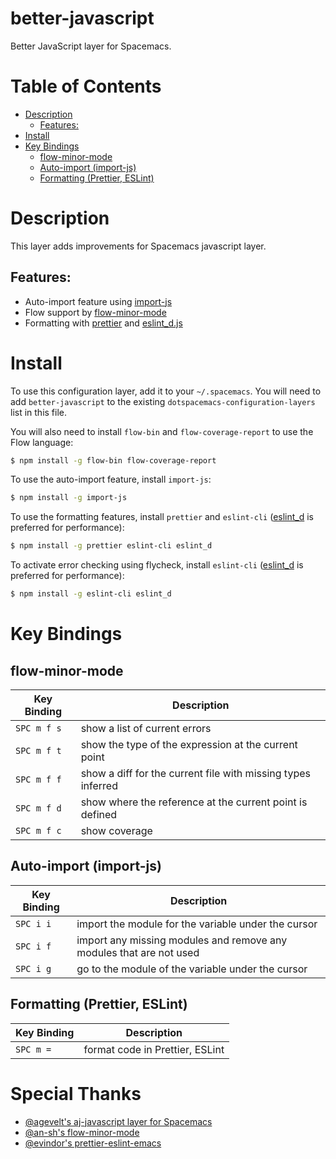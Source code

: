 # better-javascript

Better JavaScript layer for Spacemacs.

<!-- markdown-toc start - Don't edit this section. Run M-x markdown-toc-refresh-toc -->
# Table of Contents

- [Description](#description)
    - [Features:](#features)
- [Install](#install)
- [Key Bindings](#key-bindings)
    - [flow-minor-mode](#flow-minor-mode)
    - [Auto-import (import-js)](#auto-import-import-js)
    - [Formatting (Prettier, ESLint)](#formatting-prettier-eslint)

<!-- markdown-toc end -->

# Description

This layer adds improvements for Spacemacs javascript layer.

## Features:

* Auto-import feature using [import-js](https://github.com/Galooshi/import-js) 
* Flow support by [flow-minor-mode](https://github.com/an-sh/flow-minor-mode)
* Formatting with [prettier](https://github.com/prettier/prettier) and [eslint_d.js](https://github.com/mantoni/eslint_d.js) 

# Install

To use this configuration layer, add it to your `~/.spacemacs`. You will need to add `better-javascript` to the existing `dotspacemacs-configuration-layers` list in this file.

You will also need to install `flow-bin` and `flow-coverage-report` to use the Flow language:

```sh
$ npm install -g flow-bin flow-coverage-report
```

To use the auto-import feature, install `import-js`:

```sh
$ npm install -g import-js
```

To use the formatting features, install `prettier` and `eslint-cli` ([eslint_d](https://github.com/mantoni/eslint_d.js) is preferred for performance):

```sh
$ npm install -g prettier eslint-cli eslint_d
```

To activate error checking using flycheck, install `eslint-cli` ([eslint_d](https://github.com/mantoni/eslint_d.js) is preferred for performance):

```sh
$ npm install -g eslint-cli eslint_d
```

# Key Bindings

## flow-minor-mode

| Key Binding | Description                                                  |
|-------------|--------------------------------------------------------------|
| `SPC m f s` | show a list of current errors                                |
| `SPC m f t` | show the type of the expression at the current point         |
| `SPC m f f` | show a diff for the current file with missing types inferred |
| `SPC m f d` | show where the reference at the current point is defined     |
| `SPC m f c` | show coverage                                                |

## Auto-import (import-js)

| Key Binding | Description                                                         |
|-------------|---------------------------------------------------------------------|
| `SPC i i`   | import the module for the variable under the cursor                 |
| `SPC i f`   | import any missing modules and remove any modules that are not used |
| `SPC i g`   | go to the module of the variable under the cursor                   |

## Formatting (Prettier, ESLint)

| Key Binding | Description                     |
|-------------|---------------------------------|
| `SPC m =`   | format code in Prettier, ESLint |

# Special Thanks

* [@agevelt's aj-javascript layer for Spacemacs](https://github.com/agevelt/.spacemacs.d/tree/master/layers/%2Baj/aj-javascript)
* [@an-sh's flow-minor-mode](https://github.com/an-sh/flow-minor-mode/blob/master/flow-minor-mode.el)
* [@evindor's prettier-eslint-emacs](https://github.com/evindor/prettier-eslint-emacs/blob/master/prettier-eslint.el)
